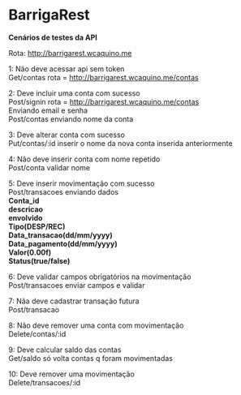 # BarrigaRest

<b>Cenários de testes da API</b>

Rota: http://barrigarest.wcaquino.me

1: Não deve acessar api sem token
<br>Get/contas rota = http://barrigarest.wcaquino.me/contas

2: Deve incluir uma conta com sucesso
<br>Post/signin rota = http://barrigarest.wcaquino.me/contas
<br>Enviando email e senha
<br>Post/contas enviando nome da conta 

3: Deve alterar conta com sucesso
<br>Put/contas/:id inserir o nome da nova conta inserida anteriormente

4: Não deve inserir conta com nome repetido
<br>Post/conta validar nome

5: Deve inserir movimentação com sucesso
<br>Post/transacoes enviando dados<br>
<b>Conta_id
<br>descricao
<br>envolvido
<br>Tipo(DESP/REC)
<br>Data_transacao(dd/mm/yyyy)
<br>Data_pagamento(dd/mm/yyyy)
<br>Valor(0.00f)
<br>Status(true/false)</b>

6: Deve validar campos obrigatórios na movimentação
<br>Post/transacoes enviar campos e validar 

7: Nãa deve cadastrar transação futura
<br>Post/transacao

8: Não deve remover uma conta com movimentação
<br>Delete/contas/:id 

9: Deve calcular saldo das contas
<br>Get/saldo só volta contas q foram movimentadas

10: Deve remover uma movimentação
<br>Delete/transacoes/:id


